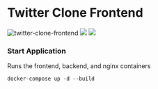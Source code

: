 # Twitter Clone Frontend
![twitter-clone-frontend](https://github.com/Twitter-Clone/twitter-clone-frontend/workflows/twitter-clone-frontend/badge.svg)
![](https://img.shields.io/github/issues/Twitter-Clone/twitter-clone-frontend)
![](https://img.shields.io/github/issues-closed-raw/Twitter-Clone/Twitter-clone-frontend)

### Start Application
Runs the frontend, backend, and nginx containers
```
docker-compose up -d --build
```
